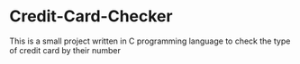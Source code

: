 # Credit-Card-Checker
This is a small project written in C programming language to check the type of credit card by their number
